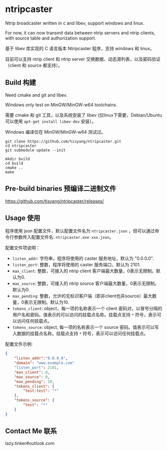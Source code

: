 # ntripcaster
Ntrip broadcaster written in c and libev, support windows and linux.

For now, it can now transmit data between ntrip servers and ntrip clients, with source table and authorization support.

基于 libev 库实现的 C 语言版本 Ntripcaster 程序，支持 windows 和 linux。

目前可以支持 ntrip client 和 ntrip server 交换数据、动态源列表，以及密码验证（client 和 source 都支持）。

## Build 构建
Need cmake and git and libev.

Windows only test on MinGW/MinGW-w64 toolchains.

需要 cmake 和 git 工具，以及系统安装了 libev (仅linux下需要，Debian/Ubuntu 可以使用 `apt-get install libev-dev` 安装）。

Windows 编译仅在 MinGW/MinGW-w64 测试过。


```shell
git clone https://github.com/tisyang/ntripcaster.git
cd ntripcaster
git submodule update --init

mkdir build
cd build
cmake ..
make
```

## Pre-build binaries 预编译二进制文件

https://github.com/tisyang/ntripcaster/releases/

## Usage 使用

程序使用 json 配置文件，默认配置文件名为 `ntripcaster.json` ，但可以通过命令行参数传入配置文件名: `ntripcaster.exe xxx.json`。

配置文件项说明：

+ `listen_addr`: 字符串，程序将使用的 caster 服务地址，默认为 "0.0.0.0".
+ `listen_port`: 整数，程序将使用的 caster 服务端口，默认为 2101.
+ `max_client`: 整数，可接入的 ntrip client 客户端最大数量，0表示无限制。默认为0.
+ `max_source`: 整数，可接入的 ntrip source 客户端最大数量，0表示无限制。默认为0.
+ `max_pending`: 整数，允许的无标识客户端（即非client也非source）最大数量，0表示无限制。默认为10.
+ `tokens_client`: object，每一项的名称表示一个 client 密码对，以冒号分隔的用户名和密码。值表示的可以访问的挂载点名称。挂载点支持 `*` 符号，表示可以访问任何挂载点。
+ `tokens_source`: object, 每一项的名称表示一个 source 密码。值表示可以写入数据的挂载点名称。挂载点支持 `*` 符号，表示可以访问任何挂载点。

配置文件示例:

```json
{
	"listen_addr":"0.0.0.0",
	"domain": "www.example.com"
	"listen_port": 2101,
	"max_client": 0,
	"max_source": 0,
	"max_pending": 10,
	"tokens_client": {
		"test:test": "*"
	},
	"tokens_source": {
		"test": "*"
	}
}

```

## Contact Me 联系

lazy.tinker#outlook.com
